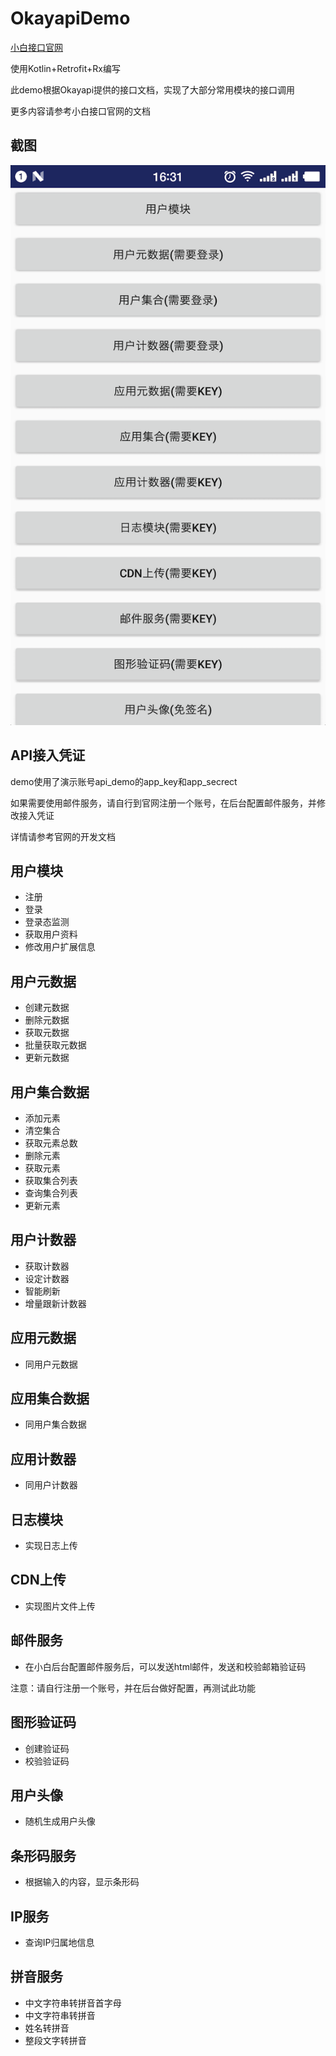 # OkayapiDemo
[小白接口官网](http://www.okayapi.com)

使用Kotlin+Retrofit+Rx编写

此demo根据Okayapi提供的接口文档，实现了大部分常用模块的接口调用

更多内容请参考小白接口官网的文档

## 截图
![image](https://github.com/benjaminwan/OkayapiDemo/raw/master/screenshots/sample.png)

## API接入凭证
demo使用了演示账号api_demo的app_key和app_secrect

如果需要使用邮件服务，请自行到官网注册一个账号，在后台配置邮件服务，并修改接入凭证

详情请参考官网的开发文档

## 用户模块
* 注册
* 登录
* 登录态监测
* 获取用户资料
* 修改用户扩展信息

## 用户元数据
* 创建元数据
* 删除元数据
* 获取元数据
* 批量获取元数据
* 更新元数据

## 用户集合数据
* 添加元素
* 清空集合
* 获取元素总数
* 删除元素
* 获取元素
* 获取集合列表
* 查询集合列表
* 更新元素

## 用户计数器
* 获取计数器
* 设定计数器
* 智能刷新
* 增量跟新计数器

## 应用元数据
* 同用户元数据

## 应用集合数据
* 同用户集合数据

## 应用计数器
* 同用户计数器

## 日志模块
* 实现日志上传

## CDN上传
* 实现图片文件上传

## 邮件服务
* 在小白后台配置邮件服务后，可以发送html邮件，发送和校验邮箱验证码

注意：请自行注册一个账号，并在后台做好配置，再测试此功能

## 图形验证码
* 创建验证码
* 校验验证码

## 用户头像
* 随机生成用户头像

## 条形码服务
* 根据输入的内容，显示条形码

## IP服务
* 查询IP归属地信息

## 拼音服务
* 中文字符串转拼音首字母
* 中文字符串转拼音
* 姓名转拼音
* 整段文字转拼音
